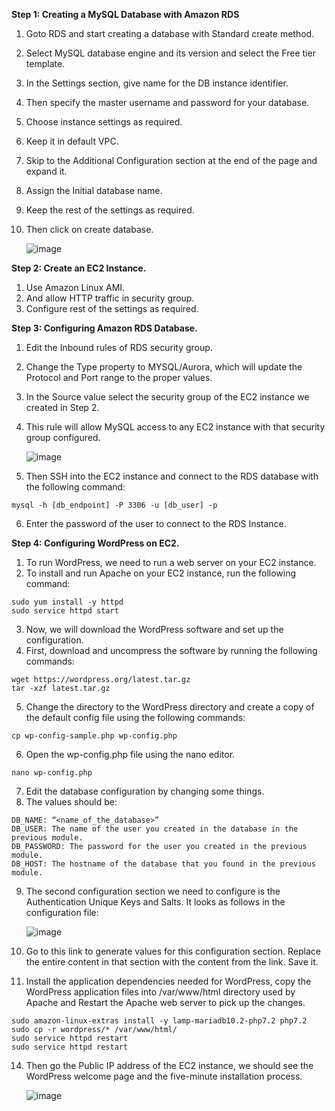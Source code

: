 **Step 1: Creating a MySQL Database with Amazon RDS**

1.	Goto RDS and start creating a database with Standard create method.
2.	Select MySQL database engine and its version and select the Free tier template.
3.	In the Settings section, give name for the DB instance identifier.
4.	Then specify the master username and password for your database.
5.	Choose instance settings as required.
6.	Keep it in default VPC.
7.	Skip to the Additional Configuration section at the end of the page and expand it.
8.	Assign the Initial database name.
9.	Keep the rest of the settings as required.
10.	 Then click on create database.

     ![image](https://user-images.githubusercontent.com/73180656/214882296-a0615ffa-6783-428e-81d0-324f27ab66ae.png)

**Step 2: Create an EC2 Instance.**

1.	Use Amazon Linux AMI.
2.	And allow HTTP traffic in security group.
3.	Configure rest of the settings as required.

**Step 3: Configuring Amazon RDS Database.**

1.	Edit the Inbound rules of RDS security group.
2.	Change the Type property to MYSQL/Aurora, which will update the Protocol and Port range to the proper values.
3.	In the Source value select the security group of the EC2 instance we created in Step 2.
4.	This rule will allow MySQL access to any EC2 instance with that security group configured.

    ![image](https://user-images.githubusercontent.com/73180656/214882623-f3972170-c808-497e-9ec1-036301e9fc7e.png) 

5.	Then SSH into the EC2 instance and connect to the RDS database with the following command:
```
mysql -h [db_endpoint] -P 3306 -u [db_user] -p
```
6.	Enter the password of the user to connect to the RDS Instance.

**Step 4: Configuring WordPress on EC2.**

1.	To run WordPress, we need to run a web server on your EC2 instance.
2.	To install and run Apache on your EC2 instance, run the following command:
```
sudo yum install -y httpd
sudo service httpd start
```
3.	Now, we will download the WordPress software and set up the configuration.
4.	First, download and uncompress the software by running the following commands:
```
wget https://wordpress.org/latest.tar.gz
tar -xzf latest.tar.gz
```
5.	Change the directory to the WordPress directory and create a copy of the default config file using the following commands:
```cd wordpress
cp wp-config-sample.php wp-config.php
```
6.	Open the wp-config.php file using the nano editor.
```
nano wp-config.php
```
7.	Edit the database configuration by changing some things.
8.	The values should be:
```
DB_NAME: “<name_of_the_database>”
DB_USER: The name of the user you created in the database in the previous module.
DB_PASSWORD: The password for the user you created in the previous module.
DB_HOST: The hostname of the database that you found in the previous module.
```
9.	The second configuration section we need to configure is the Authentication Unique Keys and Salts. It looks as follows in the configuration file:

    ![image](https://user-images.githubusercontent.com/73180656/214883977-be1ea780-c1db-49f3-984b-11e6593ec74b.png)
    
10.	 Go to this link to generate values for this configuration section. Replace the entire content in that section with the content from the link. Save it.
11.	 Install the application dependencies needed for WordPress, copy the WordPress application files into /var/www/html directory used by Apache and Restart the Apache web server to pick up the changes.
```
sudo amazon-linux-extras install -y lamp-mariadb10.2-php7.2 php7.2
sudo cp -r wordpress/* /var/www/html/
sudo service httpd restart
sudo service httpd restart
```
14.	 Then go the Public IP address of the EC2 instance, we should see the WordPress welcome page and the five-minute installation process.

     ![image](https://user-images.githubusercontent.com/73180656/214884793-2d7b6d85-4802-4036-a9ad-dd4999bce92c.png) 


